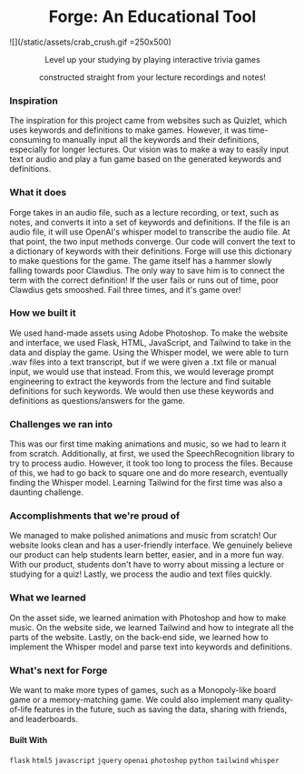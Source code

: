 # <center>Forge: An Educational Tool</center>
![](/static/assets/crab_crush.gif =250x500)

<center>Level up your studying by playing interactive trivia games

constructed straight from your lecture recordings and notes!</center>

### Inspiration

The inspiration for this project came from websites such as Quizlet, which uses keywords and definitions to make games. However, it was time-consuming to manually input all the keywords and their definitions, especially for longer lectures. Our vision was to make a way to easily input text or audio and play a fun game based on the generated keywords and definitions.

### What it does

Forge takes in an audio file, such as a lecture recording, or text, such as notes, and converts it into a set of keywords and definitions. If the file is an audio file, it will use OpenAI's whisper model to transcribe the audio file. At that point, the two input methods converge. Our code will convert the text to a dictionary of keywords with their definitions. Forge will use this dictionary to make questions for the game. The game itself has a hammer slowly falling towards poor Clawdius. The only way to save him is to connect the term with the correct definition! If the user fails or runs out of time, poor Clawdius gets smooshed. Fail three times, and it's game over!

### How we built it

We used hand-made assets using Adobe Photoshop. To make the website and interface, we used Flask, HTML, JavaScript, and Tailwind to take in the data and display the game. Using the Whisper model, we were able to turn .wav files into a text transcript, but if we were given a .txt file or manual input, we would use that instead. From this, we would leverage prompt engineering to extract the keywords from the lecture and find suitable definitions for such keywords. We would then use these keywords and definitions as questions/answers for the game.

### Challenges we ran into

This was our first time making animations and music, so we had to learn it from scratch. Additionally, at first, we used the SpeechRecognition library to try to process audio. However, it took too long to process the files. Because of this, we had to go back to square one and do more research, eventually finding the Whisper model. Learning Tailwind for the first time was also a daunting challenge.

### Accomplishments that we're proud of

We managed to make polished animations and music from scratch! Our website looks clean and has a user-friendly interface. We genuinely believe our product can help students learn better, easier, and in a more fun way. With our product, students don't have to worry about missing a lecture or studying for a quiz! Lastly, we process the audio and text files quickly.

### What we learned

On the asset side, we learned animation with Photoshop and how to make music. On the website side, we learned Tailwind and how to integrate all the parts of the website. Lastly, on the back-end side, we learned how to implement the Whisper model and parse text into keywords and definitions.

### What's next for Forge

We want to make more types of games, such as a Monopoly-like board game or a memory-matching game. We could also implement many quality-of-life features in the future, such as saving the data, sharing with friends, and leaderboards.

#### Built With

`flask` `html5` `javascript` `jquery` `openai` `photoshop` `python` `tailwind` `whisper`
